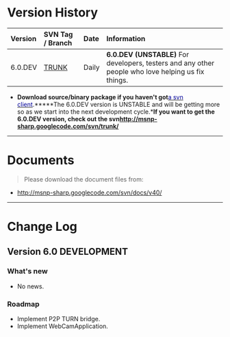 # Version History #

| **Version** | **SVN Tag / Branch** | **Date** | **Information** |
|:------------|:---------------------|:---------|:----------------|
| 6.0.DEV     | [TRUNK](http://msnp-sharp.googlecode.com/svn/trunk/) | Daily    | **6.0.DEV (UNSTABLE)** For developers, testers and any other people who love helping us fix things. |


  * **Download source/binary package if you haven't got**<a href='http://tortoisesvn.tigris.org/' title='TortoiseSVN'><font color='#000099'>a svn client</font></a>.*****The 6.0.DEV version is UNSTABLE and will be getting more so as we start into the next development cycle.*****If you want to get the 6.0.DEV version, check out the svn**http://msnp-sharp.googlecode.com/svn/trunk/**



---


# Documents #

> Please download the document files from:

  * http://msnp-sharp.googlecode.com/svn/docs/v40/


---


# Change Log #

## Version 6.0 DEVELOPMENT ##

### What's new ###

  * No news.

### Roadmap ###

  * Implement P2P TURN bridge.
  * Implement WebCamApplication.